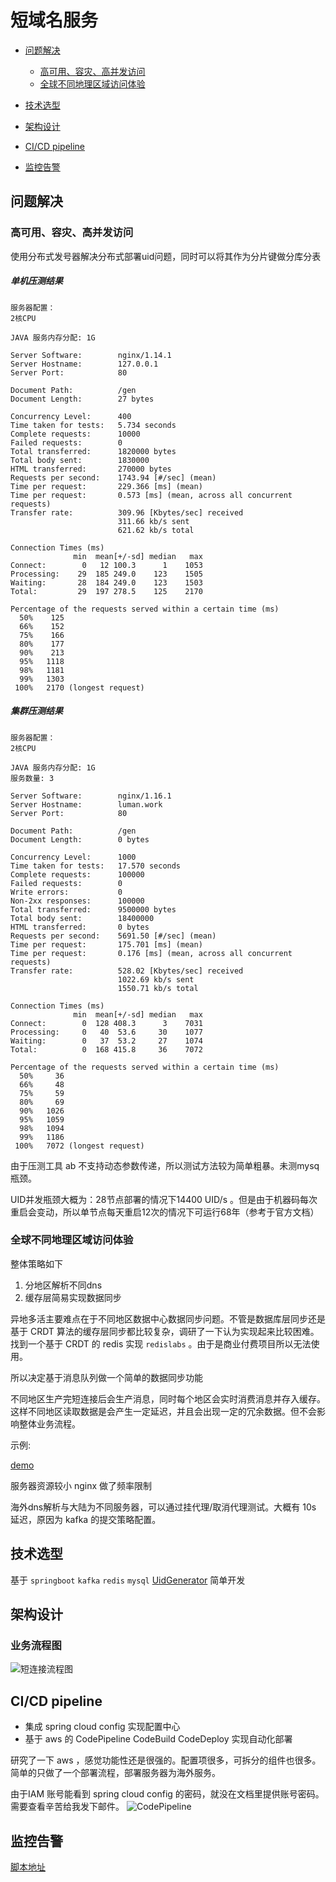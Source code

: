 # 短域名服务

* [问题解决](#Question)

  * [高可用、容灾、高并发访问](#Cocurrent)
  * [全球不同地理区域访问体验](#location)

* [技术选型](#Technology)

* [架构设计](#design)

* [CI/CD pipeline](#pipeline)

* [监控告警](#monitor)

  

 <span id="Question"> </span>
## 问题解决

 <span id="Cocurrent"> </span>
### 高可用、容灾、高并发访问

使用分布式发号器解决分布式部署uid问题，同时可以将其作为分片键做分库分表

##### 单机压测结果

```shell
服务器配置：
2核CPU

JAVA 服务内存分配: 1G

Server Software:        nginx/1.14.1
Server Hostname:        127.0.0.1
Server Port:            80

Document Path:          /gen
Document Length:        27 bytes

Concurrency Level:      400
Time taken for tests:   5.734 seconds
Complete requests:      10000
Failed requests:        0
Total transferred:      1820000 bytes
Total body sent:        1830000
HTML transferred:       270000 bytes
Requests per second:    1743.94 [#/sec] (mean)
Time per request:       229.366 [ms] (mean)
Time per request:       0.573 [ms] (mean, across all concurrent requests)
Transfer rate:          309.96 [Kbytes/sec] received
                        311.66 kb/s sent
                        621.62 kb/s total

Connection Times (ms)
              min  mean[+/-sd] median   max
Connect:        0   12 100.3      1    1053
Processing:    29  185 249.0    123    1505
Waiting:       28  184 249.0    123    1503
Total:         29  197 278.5    125    2170

Percentage of the requests served within a certain time (ms)
  50%    125
  66%    152
  75%    166
  80%    177
  90%    213
  95%   1118
  98%   1181
  99%   1303
 100%   2170 (longest request)

```

##### 集群压测结果

```shell
服务器配置：
2核CPU

JAVA 服务内存分配: 1G
服务数量: 3

Server Software:        nginx/1.16.1
Server Hostname:        luman.work
Server Port:            80

Document Path:          /gen
Document Length:        0 bytes

Concurrency Level:      1000
Time taken for tests:   17.570 seconds
Complete requests:      100000
Failed requests:        0
Write errors:           0
Non-2xx responses:      100000
Total transferred:      9500000 bytes
Total body sent:        18400000
HTML transferred:       0 bytes
Requests per second:    5691.50 [#/sec] (mean)
Time per request:       175.701 [ms] (mean)
Time per request:       0.176 [ms] (mean, across all concurrent requests)
Transfer rate:          528.02 [Kbytes/sec] received
                        1022.69 kb/s sent
                        1550.71 kb/s total

Connection Times (ms)
              min  mean[+/-sd] median   max
Connect:        0  128 408.3      3    7031
Processing:     0   40  53.6     30    1077
Waiting:        0   37  53.2     27    1074
Total:          0  168 415.8     36    7072

Percentage of the requests served within a certain time (ms)
  50%     36
  66%     48
  75%     59
  80%     69
  90%   1026
  95%   1059
  98%   1094
  99%   1186
 100%   7072 (longest request)

```



由于压测工具 ab 不支持动态参数传递，所以测试方法较为简单粗暴。未测mysq瓶颈。

UID并发瓶颈大概为：28节点部署的情况下14400 UID/s 。但是由于机器码每次重启会变动，所以单节点每天重启12次的情况下可运行68年（参考于官方文档）


 <span id="location"> </span>

### 全球不同地理区域访问体验

整体策略如下

1. 分地区解析不同dns
2. 缓存层简易实现数据同步

异地多活主要难点在于不同地区数据中心数据同步问题。不管是数据库层同步还是基于 CRDT 算法的缓存层同步都比较复杂，调研了一下认为实现起来比较困难。找到一个基于 CRDT 的 redis 实现 `redislabs` 。由于是商业付费项目所以无法使用。

所以决定基于消息队列做一个简单的数据同步功能

不同地区生产完短连接后会生产消息，同时每个地区会实时消费消息并存入缓存。这样不同地区读取数据是会产生一定延迟，并且会出现一定的冗余数据。但不会影响整体业务流程。

示例:

[demo](http://a.luman.work)

服务器资源较小 nginx 做了频率限制

海外dns解析与大陆为不同服务器，可以通过挂代理/取消代理测试。大概有 10s 延迟，原因为 kafka 的提交策略配置。



 <span id="Technology"> </span>

## 技术选型

基于 `springboot` `kafka` `redis` `mysql`  [UidGenerator](https://github.com/baidu/uid-generator )  简单开发



<span id="design"> </span>

## 架构设计

### 业务流程图

![短连接流程图](短连接流程图.png)

 <span id="pipeline"> </span>

## CI/CD pipeline

* 集成 spring cloud config 实现配置中心
* 基于 aws 的 CodePipeline CodeBuild CodeDeploy 实现自动化部署

研究了一下 aws ，感觉功能性还是很强的。配置项很多，可拆分的组件也很多。简单的只做了一个部署流程，部署服务器为海外服务。

由于IAM 账号能看到 spring cloud config 的密码，就没在文档里提供账号密码。需要查看辛苦给我发下邮件。
![CodePipeline](CodePipeline.png)

 <span id="monitor"> </span>

## 监控告警

[脚本地址](./monitor/)
